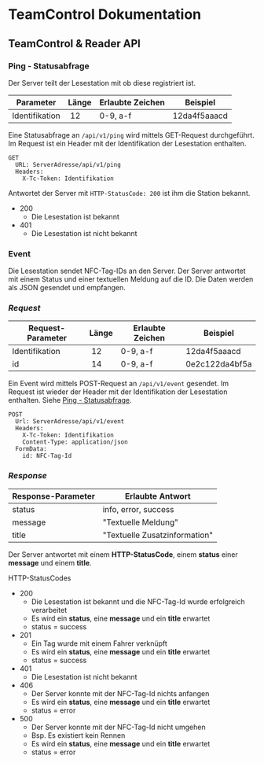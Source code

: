 # TeamControl Dokumentation

## TeamControl & Reader API

### __Ping__ __-__ __Statusabfrage__
Der Server teilt der Lesestation mit ob diese registriert ist.

| Parameter | Länge | Erlaubte Zeichen | Beispiel |
| --------- | ----- | ---------------- | -------- |
| Identifikation | 12 | 0-9, a-f | 12da4f5aaacd |

Eine Statusabfrage an `/api/v1/ping` wird mittels GET-Request durchgeführt. Im Request ist ein Header mit der Identifikation der Lesestation enthalten.

```
GET
  URL: ServerAdresse/api/v1/ping
  Headers:
    X-Tc-Token: Identifikation
```

Antwortet der Server mit `HTTP-StatusCode: 200` ist ihm die Station bekannt.

  - 200
    - Die Lesestation ist bekannt
  - 401
    - Die Lesestation ist nicht bekannt

### __Event__
Die Lesestation sendet NFC-Tag-IDs an den Server. Der Server antwortet mit einem Status und einer textuellen Meldung auf die ID. Die Daten werden als JSON gesendet und empfangen.

### _Request_

| Request-Parameter | Länge | Erlaubte Zeichen | Beispiel |
| ----------------- | ----- | ---------------- | -------- |
| Identifikation | 12 | 0-9, a-f | 12da4f5aaacd |
| id | 14 | 0-9, a-f | 0e2c122da4bf5a |

Ein Event wird mittels POST-Request an `/api/v1/event` gesendet. Im Request ist wieder der Header mit der Identifikation der Lesestation enthalten. Siehe [Ping - Statusabfrage](#ping-statusabfrage).

```
POST
  Url: ServerAdresse/api/v1/event
  Headers:
    X-Tc-Token: Identifikation
    Content-Type: application/json
  FormData:
    id: NFC-Tag-Id
```

### _Response_

| Response-Parameter | Erlaubte Antwort |
| ------------------ | ---------------- |
| status | info, error, success |
| message | "Textuelle Meldung" |
| title | "Textuelle Zusatzinformation" |

Der Server antwortet mit einem __HTTP-StatusCode__, einem __status__ einer __message__ und einem __title__.

HTTP-StatusCodes

  - 200
    - Die Lesestation ist bekannt und die NFC-Tag-Id wurde erfolgreich verarbeitet
    - Es wird ein __status__, eine __message__ und ein __title__ erwartet
    - status = success
  - 201
    - Ein Tag wurde mit einem Fahrer verknüpft
    - Es wird ein __status__, eine __message__ und ein __title__ erwartet
    - status = success
  - 401
    - Die Lesestation ist nicht bekannt
  - 406
    - Der Server konnte mit der NFC-Tag-Id nichts anfangen
    - Es wird ein __status__, eine __message__ und ein __title__ erwartet
    - status = error
  - 500
    - Der Server konnte mit der NFC-Tag-Id nicht umgehen
    - Bsp. Es existiert kein Rennen
    - Es wird ein __status__, eine __message__ und ein __title__ erwartet
    - status = error




